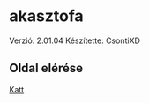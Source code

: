 # akasztofa
Verzió: 2.01.04
Készítette: CsontiXD
## Oldal elérése
[Katt](https://csonti490.github.io/akasztofa/)
